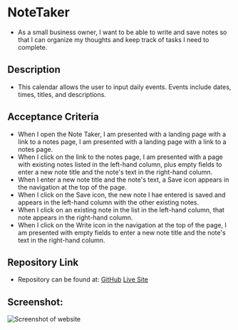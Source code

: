 # NoteTaker

- As a small business owner, I want to be able to write and save notes so that I can organize my thoughts and keep track of tasks I need to complete.

## Description

- This calendar allows the user to input daily events. Events include dates, times, titles, and descriptions.

## Acceptance Criteria

- When I open the Note Taker, I am presented with a landing page with a link to a notes page, I am presented with a landing page with a link to a notes page.
- When I click on the link to the notes page, I am presented with a page with existing notes listed in the left-hand column, plus empty fields to enter a new note title and the note's text in the right-hand column.
- When I enter a new note title and the note's text, a Save icon appears in the navigation at the top of the page.
- When I click on the Save icon, the new note I hae entered is saved and appears in the left-hand column with the other existing notes.
- When I click on an existing note in the list in the left-hand column, that note appears in the right-hand column.
- When I click on the Write icon in the navigation at the top of the page, I am presented with empty fields to enter a new note title and the note's text in the right-hand column.

## Repository Link

- Repository can be found at:
  [GitHub](https://github.com/susangrace909/NoteTaker.git)
  [Live Site](https://susangrace909.github.io/NoteTaker/)

## Screenshot:

![Screenshot of website](Screenshot.png)
